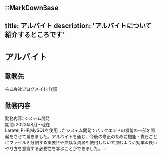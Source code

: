 ::MarkDownBase
---
title: アルバイト
description: 'アルバイトについて紹介するところです'
---

# アルバイト

## 勤務先
株式会社プログメイト:[詳細](https://biz.progmate.jp)<br>

## 勤務内容
勤務内容: システム開発<br>
期間: 2023年8月〜現在<br>
Laravel,PHP,MySQLを使用したシステム開発でバックエンドの機能の一部を開発をさせて頂きました。アルバイトを通じ、今後の修正のために機能・責任ごとにファイルを分割する重要性や無駄な資源を使用しないで済むように効率の良いやり方を意識する必要性を学ぶことができました。
::